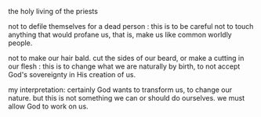 the holy living of the priests

not to defile themselves for a dead person : this is to be careful not to touch anything
that would profane us, that is, make us like common worldly people.

not to make our hair bald. cut the sides of our beard, or make a cutting in our flesh : this is to change what we are naturally by birth, to not accept God's sovereignty in His creation of us.

 my interpretation: certainly God wants to transform us, to change our nature. but this is not something we can or should do ourselves. we must allow God to work on us.
